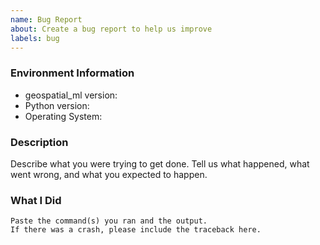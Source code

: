 ```yaml
---
name: Bug Report
about: Create a bug report to help us improve
labels: bug
---
```


<!-- Please search existing issues to avoid creating duplicates. -->

### Environment Information

-   geospatial_ml version:
-   Python version:
-   Operating System:

### Description

Describe what you were trying to get done.
Tell us what happened, what went wrong, and what you expected to happen.

### What I Did

```
Paste the command(s) you ran and the output.
If there was a crash, please include the traceback here.
```

